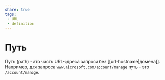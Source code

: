 ```yaml
---
share: true
tags:
 - URL
 - definition
---
```

# Путь
Путь (path) - это часть URL-адреса запроса без [[url-hostname|домена]]. Например, для запроса `www.microsoft.com/account/manage` путь - это `/account/manage`.